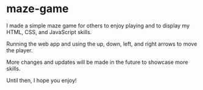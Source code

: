 # maze-game
I made a simple maze game for others to enjoy playing and to display my HTML, CSS, and JavaScript skills.

Running the web app and using the up, down, left, and right arrows to move the player.

More changes and updates will be made in the future to showcase more skills.

Until then, I hope you enjoy!
